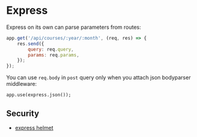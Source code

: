 # Express

Express on its own can parse parameters from routes:
```js
app.get('/api/courses/:year/:month', (req, res) => {
    res.send({
        query: req.query,
        params: req.params,
    });
});
```

You can use `req.body` in `post` query only when you attach json bodyparser middleware:
~~~
app.use(express.json());
~~~

## Security
* [express helmet](https://helmetjs.github.io/)

